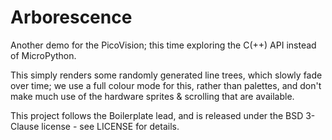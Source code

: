 # Arborescence

Another demo for the PicoVision; this time exploring the C(++) API instead of
MicroPython.

This simply renders some randomly generated line trees, which slowly fade over
time; we use a full colour mode for this, rather than palettes, and don't make
much use of the hardware sprites & scrolling that are available.

This project follows the Boilerplate lead, and is released under the BSD 3-Clause
license - see LICENSE for details.
